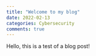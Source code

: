 ```yaml
---
title: "Welcome to my blog"
date: 2022-02-13
categories: Cybersecurity
comments: true
---
```

Hello, this is a test of a blog post!
